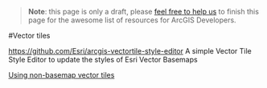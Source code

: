 > **Note**: this page is only a draft, please [feel free to help us](https://github.com/hhkaos/awesome-arcgis#contributions) to finish this page for the awesome list of resources for ArcGIS Developers.

#Vector tiles
<!-- START doctoc -->
<!-- END doctoc -->

https://github.com/Esri/arcgis-vectortile-style-editor
A simple Vector Tile Style Editor to update the styles of Esri Vector Basemaps

[Using non-basemap vector tiles](http://odoe.net/blog/using-non-basemap-vector-tiles/)
